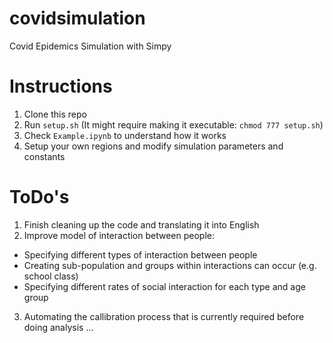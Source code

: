 # covidsimulation
Covid Epidemics Simulation with Simpy

# Instructions
1. Clone this repo
1. Run `setup.sh`  (It might require making it executable: `chmod 777 setup.sh`)
1. Check `Example.ipynb` to understand how it works
1. Setup your own regions and modify simulation parameters and constants

# ToDo's
1. Finish cleaning up the code and translating it into English
1. Improve model of interaction between people:
  - Specifying different types of interaction between people
  - Creating sub-population and groups within interactions can occur (e.g. school class)
  - Specifying different rates of social interaction for each type and age group
3. Automating the callibration process that is currently required before doing analysis
...
